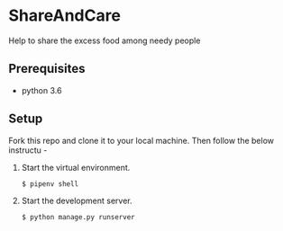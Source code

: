 # ShareAndCare

Help to share the excess food among needy people

## Prerequisites

* python 3.6

## Setup

Fork this repo and clone it to your local machine. Then follow the below instructu -

1. Start the virtual environment.

    `$ pipenv shell`

2. Start the development server.

    `$ python manage.py runserver`
